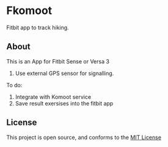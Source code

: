 # Fkomoot

Fitbit app to track hiking.

## About
This is an App for Fitbit Sense or Versa 3

1. Use external GPS sensor for signalling.

To do:
1. Integrate with Komoot service
2. Save result exersises into the fitbit app


## License
This project is open source, and conforms to the [MIT License](./LICENSE)
